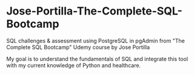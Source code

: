 # Jose-Portilla-The-Complete-SQL-Bootcamp
SQL challenges &amp; assessment using PostgreSQL in pgAdmin from "The Complete SQL Bootcamp" Udemy course by Jose Portilla

My goal is to understand the fundamentals of SQL and integrate this tool with my current knowledge of Python and healthcare. 
